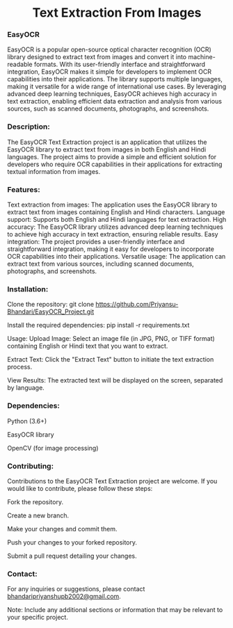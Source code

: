 <h1 align="center">Text Extraction From Images</h1>

### EasyOCR
EasyOCR is a popular open-source optical character recognition (OCR) library designed to extract text from images and convert it into machine-readable formats. 
With its user-friendly interface and straightforward integration, EasyOCR makes it simple for developers to implement OCR capabilities into their applications. 
The library supports multiple languages, making it versatile for a wide range of international use cases. 
By leveraging advanced deep learning techniques, EasyOCR achieves high accuracy in text extraction, enabling efficient data extraction and analysis from various sources, such as scanned documents, photographs, and screenshots.

### Description:
The EasyOCR Text Extraction project is an application that utilizes the EasyOCR library to extract text from images in both English and Hindi languages. 
The project aims to provide a simple and efficient solution for developers who require OCR capabilities in their applications for extracting textual information from images.

### Features:
Text extraction from images: The application uses the EasyOCR library to extract text from images containing English and Hindi characters.
Language support: Supports both English and Hindi languages for text extraction.
High accuracy: The EasyOCR library utilizes advanced deep learning techniques to achieve high accuracy in text extraction, ensuring reliable results.
Easy integration: The project provides a user-friendly interface and straightforward integration, making it easy for developers to incorporate OCR capabilities into their applications.
Versatile usage: The application can extract text from various sources, including scanned documents, photographs, and screenshots.

### Installation:
Clone the repository:
git clone https://github.com/Priyansu-Bhandari/EasyOCR_Project.git

Install the required dependencies:
pip install -r requirements.txt

Usage:
Upload Image: Select an image file (in JPG, PNG, or TIFF format) containing English or Hindi text that you want to extract.

Extract Text: Click the "Extract Text" button to initiate the text extraction process.

View Results: The extracted text will be displayed on the screen, separated by language.

### Dependencies:

Python (3.6+)

EasyOCR library

OpenCV (for image processing)

### Contributing:
Contributions to the EasyOCR Text Extraction project are welcome. If you would like to contribute, please follow these steps:

Fork the repository.

Create a new branch.

Make your changes and commit them.

Push your changes to your forked repository.

Submit a pull request detailing your changes.

### Contact:
For any inquiries or suggestions, please contact bhandaripriyanshupb2002@gmail.com.

Note: Include any additional sections or information that may be relevant to your specific project.





